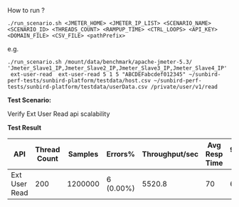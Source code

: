 How to run ?

```
./run_scenario.sh <JMETER_HOME> <JMETER_IP_LIST> <SCENARIO_NAME> <SCENARIO_ID> <THREADS_COUNT> <RAMPUP_TIME> <CTRL_LOOPS> <API_KEY> <DOMAIN_FILE> <CSV_FILE> <pathPrefix> 
```

e.g.

```
./run_scenario.sh /mount/data/benchmark/apache-jmeter-5.3/ 'Jmeter_Slave1_IP,Jmeter_Slave2_IP,Jmeter_Slave3_IP,Jmeter_Slave4_IP'  ext-user-read  ext-user-read 5 1 5 "ABCDEFabcdef012345" ~/sunbird-perf-tests/sunbird-platform/testdata/host.csv ~/sunbird-perf-tests/sunbird-platform/testdata/userData.csv /private/user/v1/read 
```

**Test Scenario:**

Verify Ext User Read api scalability

**Test Result**

| API             | Thread Count  | Samples  | Errors%   | Throughput/sec  | Avg Resp Time |   95th pct  |  99th pct   |
| ----------------| ------------- | -------- | --------- | --------------- | --------------|-------------|-------------|
| Ext User Read   | 200           | 1200000  | 6 (0.00%) | 5520.8          | 70            | 66          | 89        |
